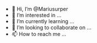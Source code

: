 - 👋 Hi, I’m @Mariusurper
- 👀 I’m interested in ...
- 🌱 I’m currently learning ...
- 💞️ I’m looking to collaborate on ...
- 📫 How to reach me ...

<!---
Mariusurper/Mariusurper is a ✨ special ✨ repository because its `README.md` (this file) appears on your GitHub profile.
You can click the Preview link to take a look at your changes.
--->
